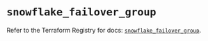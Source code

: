 # `snowflake_failover_group`

Refer to the Terraform Registry for docs: [`snowflake_failover_group`](https://registry.terraform.io/providers/snowflakedb/snowflake/2.5.0/docs/resources/failover_group).
